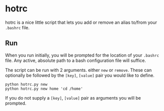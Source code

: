 # hotrc

hotrc is a nice little script that lets you add or remove an alias to/from your `.bashrc` file.

## Run

When you run initially, you will be prompted for the location of your `.bashrc` file.
Any active, absolute path to a bash configuration file will suffice.

The script can be run with 2 arguments. either `new` or `remove`.
These can optionally be followed by the `[key]`, `[value]` pair you would like to define.

    python hotrc.py new
    python hotrc.py new home 'cd /home'

If you do not supply a `[key]`, `[value]` pair as arguments you will be prompted.
